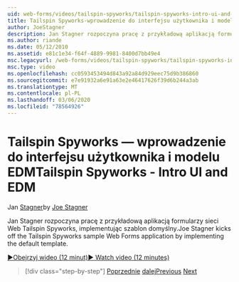 ```yaml
---
uid: web-forms/videos/tailspin-spyworks/tailspin-spyworks-intro-ui-and-edm
title: Tailspin Spyworks-wprowadzenie do interfejsu użytkownika i modelu EDM | Microsoft Docs
author: JoeStagner
description: Jan Stagner rozpoczyna pracę z przykładową aplikacją formularzy sieci Web Tailspin Spyworks, implementując szablon domyślny.
ms.author: riande
ms.date: 05/12/2010
ms.assetid: e81c1e34-f64f-4889-9981-8400d7bb49e4
msc.legacyurl: /web-forms/videos/tailspin-spyworks/tailspin-spyworks-intro-ui-and-edm
msc.type: video
ms.openlocfilehash: cc0593453494d843a92a84d929eec75d9b386860
ms.sourcegitcommit: e7e91932a6e91a63e2e46417626f39d6b244a3ab
ms.translationtype: MT
ms.contentlocale: pl-PL
ms.lasthandoff: 03/06/2020
ms.locfileid: "78564926"
---
```

# <a name="tailspin-spyworks---intro-ui-and-edm"></a><span data-ttu-id="e3a94-103">Tailspin Spyworks — wprowadzenie do interfejsu użytkownika i modelu EDM</span><span class="sxs-lookup"><span data-stu-id="e3a94-103">Tailspin Spyworks - Intro UI and EDM</span></span>

<span data-ttu-id="e3a94-104">Jan [Stagner](https://github.com/JoeStagner)</span><span class="sxs-lookup"><span data-stu-id="e3a94-104">by [Joe Stagner](https://github.com/JoeStagner)</span></span>

<span data-ttu-id="e3a94-105">Jan Stagner rozpoczyna pracę z przykładową aplikacją formularzy sieci Web Tailspin Spyworks, implementując szablon domyślny.</span><span class="sxs-lookup"><span data-stu-id="e3a94-105">Joe Stagner kicks off the Tailspin Spyworks sample Web Forms application by implementing the default template.</span></span>

[<span data-ttu-id="e3a94-106">&#9654;Obejrzyj wideo (12 minut)</span><span class="sxs-lookup"><span data-stu-id="e3a94-106">&#9654; Watch video (12 minutes)</span></span>](https://channel9.msdn.com/Blogs/ASP-NET-Site-Videos/tailspin-spyworks-intro-ui-and-edm)

> [!div class="step-by-step"]
> <span data-ttu-id="e3a94-107">[Poprzednie](tailspin-spyworks-implementing-and-using-the-also-purchased-control.md)
> [dalej](tailspin-spyworks-directory-organization.md)</span><span class="sxs-lookup"><span data-stu-id="e3a94-107">[Previous](tailspin-spyworks-implementing-and-using-the-also-purchased-control.md)
[Next](tailspin-spyworks-directory-organization.md)</span></span>
